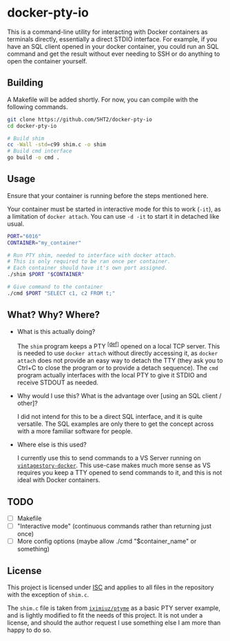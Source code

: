 # docker-pty-io

This is a command-line utility for interacting with Docker containers as terminals directly, essentially a direct STDIO interface. For example, if you have an SQL client opened in your docker container, you could run an SQL command and get the result without ever needing to SSH or do anything to open the container yourself.

## Building

A Makefile will be added shortly. For now, you can compile with the following commands.

```bash
git clone https://github.com/5HT2/docker-pty-io
cd docker-pty-io

# Build shim
cc -Wall -std=c99 shim.c -o shim
# Build cmd interface
go build -o cmd .
```

## Usage

Ensure that your container is running before the steps mentioned here.

Your container must be started in interactive mode for this to work (`-it`), as a limitation of `docker attach`. 
You can use `-d -it` to start it in detached like usual.

```bash
PORT="6016"
CONTAINER="my_container"

# Run PTY shim, needed to interface with docker attach.
# This is only required to be ran once per container.
# Each container should have it's own port assigned.
./shim $PORT "$CONTAINER"

# Give command to the container
./cmd $PORT "SELECT c1, c2 FROM t;"
```

## What? Why? Where?

- What is this actually doing?

  The `shim` program keeps a PTY <sup>[[def]](https://en.wikipedia.org/wiki/Pseudoterminal)</sup> opened on a local TCP server. This is needed to use `docker attach` without directly accessing it, as `docker attach` does not provide an easy way to detach the TTY (they ask you to Ctrl+C to close the program or to provide a detach sequence).
  The `cmd` program actually interfaces with the local PTY to give it STDIO and receive STDOUT as needed.
- Why would I use this? What is the advantage over [using an SQL client / other]?

  I did not intend for this to be a direct SQL interface, and it is quite versatile. The SQL examples are only there to get the concept across with a more familiar software for people.
- Where else is this used?

  I currently use this to send commands to a VS Server running on [`vintagestory-docker`](https://github.com/5HT2/vintagestory-docker/). This use-case makes much more sense as VS requires you keep a TTY opened to send commands to it, and this is not ideal with Docker containers.

## TODO

- [ ] Makefile
- [ ] "Interactive mode" (continuous commands rather than returning just once)
- [ ] More config options (maybe allow ./cmd "$container_name" or something)

## License

This project is licensed under [ISC](https://github.com/5HT2/docker-pty-io/blob/master/LICENSE.md) and applies to all files in the repository with the exception of `shim.c`.

The `shim.c` file is taken from [`iximiuz/ptyme`](https://github.com/iximiuz/ptyme) as a basic PTY server example, and is lightly modified to fit the needs of this project. It is not under a license, and should the author request I use something else I am more than happy to do so.
